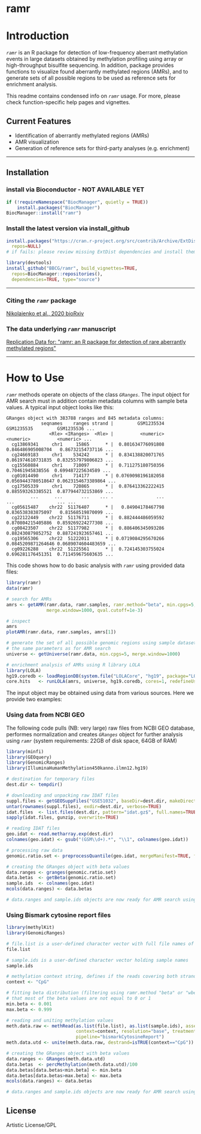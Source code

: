 ramr
========

# Introduction

*`ramr`* is an R package for detection of low-frequency aberrant methylation events in large datasets
obtained by methylation profiling using array or high-throughput bisulfite sequencing. In addition, package provides
functions to visualize found aberrantly methylated regions (AMRs), and to generate sets of all possible regions to be used
as reference sets for enrichment analysis.

This readme contains condensed info on *`ramr`* usage. For more, please check function-specific help pages and vignettes.

## Current Features

 * Identification of aberrantly methylated regions (AMRs)
 * AMR visualization
 * Generation of reference sets for third-party analyses (e.g. enrichment)


-------

## Installation

### install via Bioconductor - NOT AVAILABLE YET
```r
if (!requireNamespace("BiocManager", quietly = TRUE))
    install.packages("BiocManager")
BiocManager::install("ramr")
```

### Install the latest version via install_github
```r
install.packages("https://cran.r-project.org/src/contrib/Archive/ExtDist/ExtDist_0.6-3.tar.gz",
  repos=NULL)
# if fails: please review missing ExtDist dependencies and install them with install.packages()

library(devtools)
install_github("BBCG/ramr", build_vignettes=TRUE,
  repos=BiocManager::repositories(),
  dependencies=TRUE, type="source")
```


-------

### Citing the *`ramr`* package
[Nikolaienko et al., 2020 bioRxiv](https://doi.org/10.1101/2020.12.01.403501)

### The data underlying *`ramr`* manuscript
[Replication Data for: "ramr: an R package for detection of rare aberrantly methylated regions"](https://doi.org/10.18710/ED8HSD)

-------

# How to Use

*`ramr`* methods operate on objects of the class *`GRanges`*. The input object for AMR search must in addition contain metadata columns with sample beta values. A typical input object looks like this:

```
GRanges object with 383788 ranges and 845 metadata columns:
             seqnames    ranges strand |         GSM1235534         GSM1235535         GSM1235536 ...
                <Rle> <IRanges>  <Rle> |          <numeric>          <numeric>          <numeric> ...
  cg13869341     chr1     15865      * |  0.801634776091808  0.846486905008704   0.86732154737116 ...
  cg24669183     chr1    534242      * |  0.834138820071765  0.861974610731835  0.832557979806823 ...
  cg15560884     chr1    710097      * |  0.711275180750356   0.70461945838556  0.699487225634589 ...
  cg01014490     chr1    714177      * | 0.0769098196182058 0.0569443780518647 0.0623154673389864 ...
  cg17505339     chr1    720865      * |  0.876413362222415  0.885593263385521  0.877944732153869 ...
         ...      ...       ...    ... .                ...                ...                ... ...
  cg05615487    chr22  51176407      * |   0.84904178467798  0.836538383875097   0.81568519870099 ...
  cg22122449    chr22  51176711      * |  0.882444486059592  0.870804215405886  0.859269224277308 ...
  cg08423507    chr22  51177982      * |  0.886406345093286  0.882430879852752  0.887241923657461 ...
  cg19565306    chr22  51222011      * | 0.0719084295670266 0.0845209871264646 0.0689074604483659 ...
  cg09226288    chr22  51225561      * |  0.724145303755024  0.696281176451351  0.711459675603635 ...

```

This code shows how to do basic analysis with *`ramr`* using provided data files:

```r
library(ramr)
data(ramr)

# search for AMRs
amrs <- getAMR(ramr.data, ramr.samples, ramr.method="beta", min.cpgs=5,
               merge.window=1000, qval.cutoff=1e-3)

# inspect
amrs
plotAMR(ramr.data, ramr.samples, amrs[1])

# generate the set of all possible genomic regions using sample dataset and
# the same parameters as for AMR search
universe <- getUniverse(ramr.data, min.cpgs=5, merge.window=1000)

# enrichment analysis of AMRs using R library LOLA
library(LOLA)
hg19.coredb <- loadRegionDB(system.file("LOLACore", "hg19", package="LOLA"))
core.hits   <- runLOLA(amrs, universe, hg19.coredb, cores=1, redefineUserSets=TRUE)
```



The input object may be obtained using data from various sources. Here we provide two examples:

### Using data from NCBI GEO

The following code pulls (NB: very large) raw files from NCBI GEO database, performes normalization and creates *`GRanges`* object for further analysis using *`ramr`* (system requirements: 22GB of disk space, 64GB of RAM)
```r
library(minfi)
library(GEOquery)
library(GenomicRanges)
library(IlluminaHumanMethylation450kanno.ilmn12.hg19)

# destination for temporary files
dest.dir <- tempdir()

# downloading and unpacking raw IDAT files
suppl.files <- getGEOSuppFiles("GSE51032", baseDir=dest.dir, makeDirectory=FALSE, filter_regex="RAW")
untar(rownames(suppl.files), exdir=dest.dir, verbose=TRUE)
idat.files  <- list.files(dest.dir, pattern="idat.gz$", full.names=TRUE)
sapply(idat.files, gunzip, overwrite=TRUE)

# reading IDAT files
geo.idat <- read.metharray.exp(dest.dir)
colnames(geo.idat) <- gsub("(GSM\\d+).*", "\\1", colnames(geo.idat))

# processing raw data
genomic.ratio.set <- preprocessQuantile(geo.idat, mergeManifest=TRUE, fixOutliers=TRUE)

# creating the GRanges object with beta values
data.ranges <- granges(genomic.ratio.set)
data.betas  <- getBeta(genomic.ratio.set)
sample.ids  <- colnames(geo.idat)
mcols(data.ranges) <- data.betas

# data.ranges and sample.ids objects are now ready for AMR search using ramr
```

### Using Bismark cytosine report files

```r
library(methylKit)
library(GenomicRanges)

# file.list is a user-defined character vector with full file names of Bismark cytosine report files
file.list

# sample.ids is a user-defined character vector holding sample names
sample.ids

# methylation context string, defines if the reads covering both strands will be merged
context <- "CpG"

# fitting beta distribution (filtering using ramr.method "beta" or "wbeta") requires
# that most of the beta values are not equal to 0 or 1
min.beta <- 0.001
max.beta <- 0.999

# reading and uniting methylation values
meth.data.raw <- methRead(as.list(file.list), as.list(sample.ids), assembly="hg19", header=TRUE,
                          context=context, resolution="base", treatment=rep(0,length(sample.ids)),
                          pipeline="bismarkCytosineReport")
meth.data.utd <- unite(meth.data.raw, destrand=isTRUE(context=="CpG"))

# creating the GRanges object with beta values
data.ranges <- GRanges(meth.data.utd)
data.betas  <- percMethylation(meth.data.utd)/100
data.betas[data.betas<min.beta] <- min.beta
data.betas[data.betas>max.beta] <- max.beta
mcols(data.ranges) <- data.betas

# data.ranges and sample.ids objects are now ready for AMR search using ramr
```


License
---------
Artistic License/GPL
